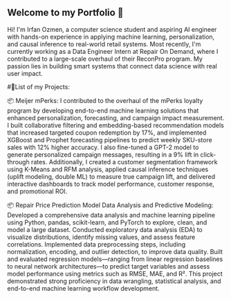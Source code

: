 ## Welcome to my Portfolio 👋

Hi! I'm Irfan Ozmen, a computer science student and aspiring AI engineer with hands-on experience in applying machine learning, personalization, and causal inference to real-world retail systems. Most recently, I'm currently working as a Data Engineer Intern at Repair On Demand, where I contributed to a large-scale overhaul of their ReconPro program. My passion lies in building smart systems that connect data science with real user impact.

#📝List of my Projects:

📦 Meijer mPerks:
I contributed to the overhaul of the mPerks loyalty program by developing end-to-end machine learning solutions that enhanced personalization, forecasting, and campaign impact measurement. I built collaborative filtering and embedding-based recommendation models that increased targeted coupon redemption by 17%, and implemented XGBoost and Prophet forecasting pipelines to predict weekly SKU-store sales with 12% higher accuracy. I also fine-tuned a GPT-2 model to generate personalized campaign messages, resulting in a 9% lift in click-through rates. Additionally, I created a customer segmentation framework using K-Means and RFM analysis, applied causal inference techniques (uplift modeling, double ML) to measure true campaign lift, and delivered interactive dashboards to track model performance, customer response, and promotional ROI.

📦 Repair Price Prediction Model Data Analysis and Predictive Modeling:
Developed a comprehensive data analysis and machine learning pipeline using Python, pandas, scikit-learn, and PyTorch to explore, clean, and model a large dataset. Conducted exploratory data analysis (EDA) to visualize distributions, identify missing values, and assess feature correlations. Implemented data preprocessing steps, including normalization, encoding, and outlier detection, to improve data quality. Built and evaluated regression models—ranging from linear regression baselines to neural network architectures—to predict target variables and assess model performance using metrics such as RMSE, MAE, and R². This project demonstrated strong proficiency in data wrangling, statistical analysis, and end-to-end machine learning workflow development.
<!--
**IrfanOzmen25/IrfanOzmen25** is a ✨ _special_ ✨ repository because its `README.md` (this file) appears on your GitHub profile.

Here are some ideas to get you started:

- 🔭 I’m currently working on ...
- 🌱 I’m currently learning ...
- 👯 I’m looking to collaborate on ...
- 🤔 I’m looking for help with ...
- 💬 Ask me about ...
- 📫 How to reach me: ...
- 😄 Pronouns: ...
- ⚡ Fun fact: ...
-->
